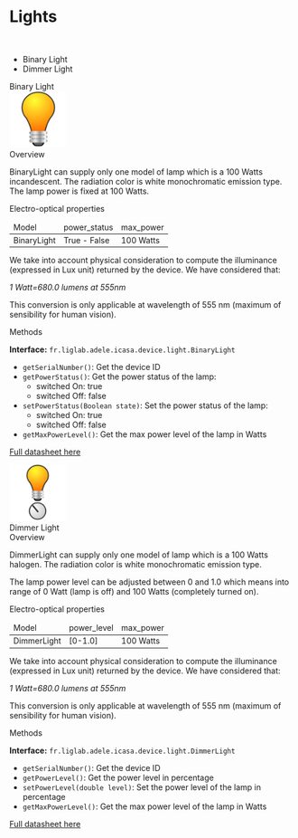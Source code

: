Lights
====

<br/>

* Binary Light
* Dimmer Light


<div class="idCard">

<div class="titleCard">Binary Light</div>

<div class="photo"><img src="./devices/T456/lampe.png" width="100"/></div>

<div class="description">
<div class="hCard">Overview</div> 
 
<p>BinaryLight can supply only one model of lamp which is a 100 Watts incandescent. The radiation color is white monochromatic emission type. The lamp power is fixed at 100 Watts.</p>
 
<div class="hCard">Electro-optical properties</div>

<table>
	<thead>
		<tr>
    		<td>Model</td>
        	<td>power_status</td>
        	<td>max_power</td>
    	</tr>
    </thead>
    <tbody>
		<tr>
    		<td>BinaryLight</td>
       	 	<td>True - False</td>
        	<td>100 Watts</td>
    	</tr>
    </tbody>
</table>

<p>We take into account physical consideration to compute the illuminance (expressed in Lux unit) returned by the device. We have considered that:</p>

<i>1 Watt=680.0 lumens at 555nm</i>

<p>This conversion is only applicable at wavelength of 555 nm (maximum of sensibility for human vision).</p>


        
<div class="hCard">Methods</div>

<strong>Interface:</strong> <code>fr.liglab.adele.icasa.device.light.BinaryLight</code>

<ul>
<li><code>getSerialNumber()</code>: Get the device ID</li>
<li><code>getPowerStatus()</code>: Get the power status of the lamp:
<ul>
<li>switched On: true</li>
<li>switched Off: false</li>
</ul>
</li>
<li><code>setPowerStatus(Boolean state)</code>: Set the power status of the lamp:
<ul>
<li>switched On: true</li>
<li>switched Off: false</li>
</ul>
</li>
<li><code>getMaxPowerLevel()</code>: Get the max power level of the lamp in Watts</li>
</ul>

<a href="./datasheets/Datasheet_BinaryLight.pdf">Full datasheet here</a>
</div>
<div class="separator"></div>
</div>




<div class="idCard">
<div class="photo"><img src="./devices/T456/lampeVariable.png" width="100"/></div>

<div class="description">

<div class="titleCard">Dimmer Light</div>
 
<div class="hCard">Overview</div> 
 
<p>DimmerLight can supply only one model of lamp which is a 100 Watts halogen. The radiation color is white monochromatic emission type.</p>

<p>The lamp power level can be adjusted between 0 and 1.0 which means into range of 0 Watt (lamp is off) and 100 Watts (completely turned on).</p>
 
<div class="hCard">Electro-optical properties</div>

<table>
	<thead>
		<tr>
    		<td>Model</td>
        	<td>power_level</td>
        	<td>max_power</td>
    	</tr>
    </thead>
    <tbody>
		<tr>
    		<td>DimmerLight</td>
       	 	<td>[0-1.0]</td>
        	<td>100 Watts</td>
    	</tr>
    </tbody>
</table>

<p>We take into account physical consideration to compute the illuminance (expressed in Lux unit) returned by the device. We have considered that:</p>

<i>1 Watt=680.0 lumens at 555nm</i>

<p>This conversion is only applicable at wavelength of 555 nm (maximum of sensibility for human vision).</p>


        
<div class="hCard">Methods</div>

<strong>Interface:</strong> <code>fr.liglab.adele.icasa.device.light.DimmerLight</code>

<ul>
<li><code>getSerialNumber()</code>: Get the device ID</li>
<li><code>getPowerLevel()</code>: Get the power level in percentage</li>
<li><code>setPowerLevel(double level)</code>: Set the power level of the lamp in percentage</li>
<li><code>getMaxPowerLevel()</code>: Get the max power level of the lamp in Watts</li>
</ul>



<a href="./datasheets/Datasheet_DimmerLight.pdf">Full datasheet here</a>

</div>
